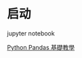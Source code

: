 # 启动

jupyter notebook


[Python Pandas 基礎教學](https://oranwind.org/python-pandas-ji-chu-jiao-xue/)



